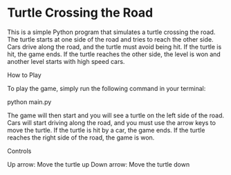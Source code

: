 # Turtle Crossing the Road

This is a simple Python program that simulates a turtle crossing the road. The turtle starts at one side of the road and tries to reach the other side. Cars drive along the road, and the turtle must avoid being hit. If the turtle is hit, the game ends. If the turtle reaches the other side, the level is won and another level starts with high speed cars. 

How to Play

To play the game, simply run the following command in your terminal:

python main.py

The game will then start and you will see a turtle on the left side of the road. Cars will start driving along the road, and you must use the arrow keys to move the turtle. If the turtle is hit by a car, the game ends. If the turtle reaches the right side of the road, the game is won.

Controls

Up arrow: Move the turtle up
Down arrow: Move the turtle down 



